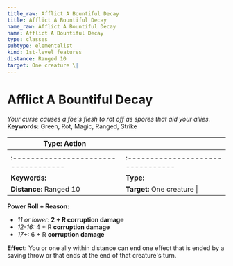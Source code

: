 ```yaml
---
title_raw: Afflict A Bountiful Decay
title: Afflict A Bountiful Decay
name_raw: Afflict A Bountiful Decay
name: Afflict A Bountiful Decay
type: classes
subtype: elementalist
kind: 1st-level features
distance: Ranged 10
target: One creature \|
---
```


# Afflict A Bountiful Decay

*Your curse causes a foe's flesh to rot off as spores that aid your allies.* **Keywords:** Green, Rot, Magic, Ranged, Strike

| **Type:** Action                     |                                   |
| ------------------------------------ | --------------------------------- |
|                                      |                                   |
| :----------------------------------- | :-------------------------------- |
| **Keywords:**                        | **Type:**                         |
| **Distance:** Ranged 10              | **Target:** One creature \|       |

**Power Roll + Reason:**

- *11 or lower:* **2 + R corruption damage**
- *12-16:* 4 + R **corruption damage**
- *17+:* 6 + R **corruption damage**

**Effect:** You or one ally within distance can end one effect that is ended by a saving throw or that ends at the end of that creature's turn.
